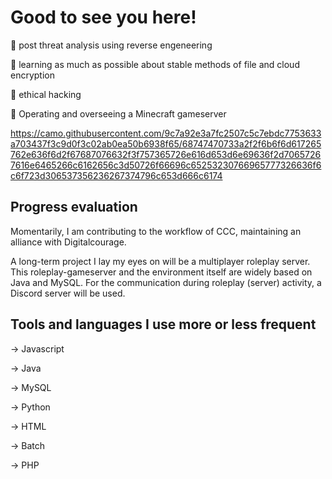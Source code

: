 # Good to see you here!


👀 post threat analysis using reverse engeneering

🧠 learning as much as possible about stable methods of file and cloud encryption

💭 ethical hacking

💙 Operating and overseeing a Minecraft gameserver

https://camo.githubusercontent.com/9c7a92e3a7fc2507c5c7ebdc7753633a703437f3c9d0f3c02ab0ea50b6938f65/68747470733a2f2f6b6f6d617265762e636f6d2f67687076632f3f757365726e616d653d6e69636f2d70657267616e6465266c6162656c3d50726f66696c65253230766965777326636f6c6f723d306537356236267374796c653d666c6174

## Progress evaluation

Momentarily, I am contributing to the workflow of CCC, maintaining an alliance with Digitalcourage.

A long-term project I lay my eyes on will be a multiplayer roleplay server.
This roleplay-gameserver and the environment itself are widely based on Java and MySQL.
For the communication during roleplay (server) activity, a Discord server will be used.

## Tools and languages I use more or less frequent

-> Javascript

-> Java

-> MySQL

-> Python

-> HTML

-> Batch

-> PHP


